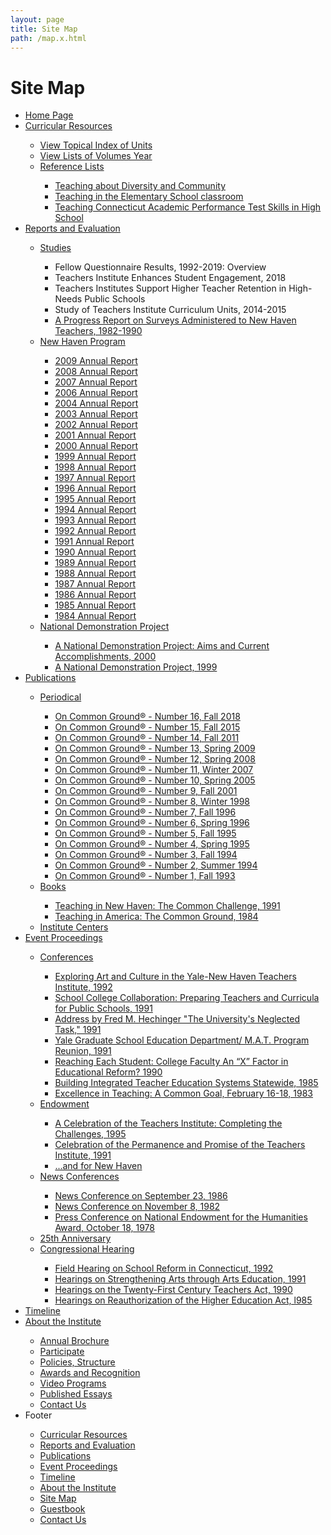 ```yaml
---
layout: page
title: Site Map
path: /map.x.html
---
```


<h1 class="page-title">Site Map</h1>

<ul> 
    <li class="sitemap_list"><a class="sitemap_link" href="/">Home Page</a></li>
    <li class="sitemap_list"><a class="sitemap_link" href="/curriculum">Curricular Resources</a></li>
        <ul>
            <li class="sitemap_list"><a class="sitemap_link" href="/curriculum/indexes/">View Topical Index of Units </a></li>
            <li class="sitemap_list"><a class="sitemap_link" href="/curriculum/units">View Lists of Volumes Year</a></li>
            <li class="sitemap_list"><a class="sitemap_link" href="/curriculum/referencelists">Reference Lists</a></li>
                <ul>
                    <li class="sitemap_list"><a class="sitemap_link" href="/curriculum/referencelists/diversity">Teaching about Diversity and Community</a></li>
                    <li class="sitemap_list"><a class="sitemap_link" href="/curriculum/referencelists/elementary">Teaching in the Elementary School classroom</a></li>
                    <li class="sitemap_list"><a class="sitemap_link" href="/curriculum/referencelists/high">Teaching Connecticut Academic Performance Test Skills in High School</a></li>
                </ul>
        </ul>
    <li class="sitemap_list"><a class="sitemap_link" href="/brochures">Reports and Evaluation</a></li>
        <ul>
            <li class="sitemap_list"><a class="sitemap_link" href="/brochures/studies">Studies</a></li>
                <ul>
                    <li class="sitemap_list">Fellow Questionnaire Results, 1992-2019: Overview</li>
                    <li class="sitemap_list">Teachers Institute Enhances Student Engagement, 2018</li>
                    <li class="sitemap_list">Teachers Institutes Support Higher Teacher Retention in High-Needs Public Schools</li>
                    <li class="sitemap_list">Study of Teachers Institute Curriculum Units, 2014-2015</li>
                    <li class="sitemap_list"><a class="sitemap_link" href="/brochures/D6/">A Progress Report on Surveys Administered to New Haven Teachers, 1982-1990</a></li>
                </ul>
            <li class="sitemap_list"><a class="sitemap_link" href="/brochures/NewHavenProgram">New Haven Program</a></li>
                <ul>
                    <li class="sitemap_list"><a class="sitemap_link" href="/pdfs/ar/ar2009-full.pdf">2009 Annual Report</a></li>
                    <li class="sitemap_list"><a class="sitemap_link" href="/pdfs/ar/ar2008-full.pdf">2008 Annual Report</a></li>
                    <li class="sitemap_list"><a class="sitemap_link" href="/pdfs/ar/ar2007-full.pdf">2007 Annual Report</a></li>
                    <li class="sitemap_list"><a class="sitemap_link" href="/brochures/A3/2006/">2006 Annual Report</a></li>
                    <li class="sitemap_list"><a class="sitemap_link" href="/pdfs/ar/ar2004-full.pdf">2004 Annual Report</a></li>
                    <li class="sitemap_list"><a class="sitemap_link" href="/brochures/A3/2003">2003 Annual Report</a></li>
                    <li class="sitemap_list"><a class="sitemap_link" href="/brochures/A3/2002">2002 Annual Report</a></li>
                    <li class="sitemap_list"><a class="sitemap_link" href="/brochures/A3/2001/">2001 Annual Report</a></li>
                    <li class="sitemap_list"><a class="sitemap_link" href="/brochures/A3/2000">2000 Annual Report</a></li>
                    <li class="sitemap_list"><a class="sitemap_link" href="/brochures/A3/1999">1999 Annual Report</a></li>
                    <li class="sitemap_list"><a class="sitemap_link" href="/brochures/A3/1998">1998 Annual Report</a></li>
                    <li class="sitemap_list"><a class="sitemap_link" href="/pdfs/ar/ar1997.pdf">1997 Annual Report</a></li>
                    <li class="sitemap_list"><a class="sitemap_link" href="/brochures/A3/1996">1996 Annual Report</a></li>
                    <li class="sitemap_list"><a class="sitemap_link" href="/pdfs/ar/1995-annual-report.pdf">1995 Annual Report</a></li>
                    <li class="sitemap_list"><a class="sitemap_link" href="/pdfs/ar/1994-annual-report.pdf">1994 Annual Report</a></li>
                    <li class="sitemap_list"><a class="sitemap_link" href="/pdfs/ar/1993-annual-report.pdf">1993 Annual Report</a></li>
                    <li class="sitemap_list"><a class="sitemap_link" href="/pdfs/ar/1992-annual-report.pdf">1992 Annual Report</a></li>
                    <li class="sitemap_list"><a class="sitemap_link" href="/pdfs/ar/1991-annual-report.pdf">1991 Annual Report</a></li>
                    <li class="sitemap_list"><a class="sitemap_link" href="/pdfs/ar/1990-annual-report.pdf">1990 Annual Report</a></li>
                    <li class="sitemap_list"><a class="sitemap_link" href="/pdfs/ar/1989-annual-report-transcript.pdf">1989 Annual Report</a></li>
                    <li class="sitemap_list"><a class="sitemap_link" href="/pdfs/ar/1988-annual-report-transcript.pdf">1988 Annual Report</a></li>
                    <li class="sitemap_list"><a class="sitemap_link" href="/pdfs/ar/1987-annual-report-transcript.pdf">1987 Annual Report</a></li>
                    <li class="sitemap_list"><a class="sitemap_link" href="/pdfs/ar/1986-annual-report-transcript.pdf">1986 Annual Report</a></li>
                    <li class="sitemap_list"><a class="sitemap_link" href="/pdfs/ar/1985-annual-report-transcript.pdf">1985 Annual Report</a></li>
                    <li class="sitemap_list"><a class="sitemap_link" href="/pdfs/ar/1984-annual-report-transcript.pdf">1984 Annual Report</a></li>
                </ul>
            <li class="sitemap_list"><a class="sitemap_link" href="/brochures/nationdemonstrationpj">National Demonstration Project</a></li>
                <ul>
                    <li class="sitemap_list"><a class="sitemap_link" href="/ndp/NDP.html">A National Demonstration Project: Aims and Current Accomplishments, 2000</a></li>
                    <li class="sitemap_list"><a class="sitemap_link" href="/ndp/ndp1999.html">A National Demonstration Project, 1999</a></li>
                </ul>
        </ul>
    <li class="sitemap_list"><a class="sitemap_link" href="pubs">Publications</a></li>
        <ul>
            <li class="sitemap_list"><a class="sitemap_link" href="/pubs/periodical">Periodical </a></li>
                <ul>
                    <li class="sitemap_list"><a class="sitemap_link" href="/pdfs/ocg/ocg16.pdf">On Common Ground® - Number 16, Fall 2018 </a></li>
                    <li class="sitemap_list"><a class="sitemap_link" href="/pdfs/ocg/ocg15.pdf">On Common Ground® - Number 15, Fall 2015</a></li>
                    <li class="sitemap_list"><a class="sitemap_link" href="/pdfs/ocg/ocg14.pdf">On Common Ground® - Number 14, Fall 2011 </a></li>
                    <li class="sitemap_list"><a class="sitemap_link" href="/pdfs/ocg/ocg13.pdf">On Common Ground® - Number 13, Spring 2009 </a></li>
                    <li class="sitemap_list"><a class="sitemap_link" href="/pdfs/ocg/ocg12.pdf">On Common Ground® - Number 12, Spring 2008</a></li>
                    <li class="sitemap_list"><a class="sitemap_link" href="/pdfs/ocg/ocg11.pdf">On Common Ground® - Number 11, Winter 2007</a></li>
                    <li class="sitemap_list"><a class="sitemap_link" href="/pdfs/ocg/ocg10.pdf">On Common Ground® - Number 10, Spring 2005</a></li>
                    <li class="sitemap_list"><a class="sitemap_link" href="/pdfs/ocg/ocg9.pdf">On Common Ground® - Number 9, Fall 2001</a></li>
                    <li class="sitemap_list"><a class="sitemap_link" href="/pdfs/ocg/ocg8.pdf">On Common Ground® - Number 8, Winter 1998</a></li>
                    <li class="sitemap_list"><a class="sitemap_link" href="/pdfs/ocg/ocg7.pdf">On Common Ground® - Number 7, Fall 1996</a></li>
                    <li class="sitemap_list"><a class="sitemap_link" href="/pdfs/ocg/ocg6.pdf">On Common Ground® - Number 6, Spring 1996</a></li>
                    <li class="sitemap_list"><a class="sitemap_link" href="/pdfs/ocg/ocg5.pdf">On Common Ground® - Number 5, Fall 1995</a></li>
                    <li class="sitemap_list"><a class="sitemap_link" href="/pdfs/ocg/ocg4.pdf">On Common Ground® - Number 4, Spring 1995</a></li>
                    <li class="sitemap_list"><a class="sitemap_link" href="/pdfs/ocg/ocg3.pdf">On Common Ground® - Number 3, Fall 1994</a></li>
                    <li class="sitemap_list"><a class="sitemap_link" href="/pdfs/ocg/ocg2.pdf">On Common Ground® - Number 2, Summer 1994</a></li>
                    <li class="sitemap_list"><a class="sitemap_link" href="/pdfs/ocg/ocg1.pdf">On Common Ground® - Number 1, Fall 1993</a></li>
                </ul>
            <li class="sitemap_list"><a class="sitemap_link" href="/pubs/books">Books</a></li>
                <ul>
                    <li class="sitemap_list"><a class="sitemap_link" href="/pubs/A5">Teaching in New Haven: The Common Challenge, 1991</a></li>
                    <li class="sitemap_list"><a class="sitemap_link" href="/pubs/A4">Teaching in America: The Common Ground, 1984</li>
                </ul>
            <li class="sitemap_list"><a class="sitemap_link" href="/brochures/CenterManual/">Institute Centers</a></li>
        </ul>
    <li class="sitemap_list"><a class="sitemap_link" href="/event-proceedings">Event Proceedings</a></li>
        <ul>
            <li class="sitemap_list"><a class="sitemap_link" href="/event-proceedings/conferences">Conferences</a></li>
                <ul>
                    <li class="sitemap_list"><a class="sitemap_link" href="transcripts/C16.html">Exploring Art and Culture in the Yale-New Haven Teachers Institute, 1992</a></li>
                    <li class="sitemap_list"><a class="sitemap_link" href="transcripts/F14a.html">School­ College Collaboration: Preparing Teachers and Curricula for Public Schools, 1991 </a></li>
                    <li class="sitemap_list"><a class="sitemap_link" href="transcripts/F14d.html">Address by Fred M. Hechinger "The University's Neglected Task," 1991</a></li>
                    <li class="sitemap_list"><a class="sitemap_link" href="transcripts/F13.html">Yale Graduate School Education Department/ M.A.T. Program Reunion, 1991</a></li>
                    <li class="sitemap_list"><a class="sitemap_link" href="transcripts/F11.html">Reaching Each Student: College Faculty An “X” Factor in Educational Reform? 1990</a></li>
                    <li class="sitemap_list"><a class="sitemap_link" href="transcripts/C2.html">Building Integrated Teacher Education Systems Statewide, 1985 </a></li>
                    <li class="sitemap_list"><a class="sitemap_link" href="transcripts/F4.html">Excellence in Teaching: A Common Goal, February 16-18, 1983 </a></li>
                </ul>
            <li class="sitemap_list"><a class="sitemap_link" href="/event-proceedings/endowment">Endowment</a></li>
                <ul>
                    <li class="sitemap_list"><a class="sitemap_link" href="/transcripts/F16.html">A Celebration of the Teachers Institute: Completing the Challenges, 1995</a></li>
                    <li class="sitemap_list"><a class="sitemap_link" href="/transcripts/F12.html">Celebration of the Permanence and Promise of the Teachers Institute, 1991</a></li>
                    <li class="sitemap_list"><a class="sitemap_link" href="/brochures/A2.html ">...and for New Haven</a></li>
                </ul>
            <li class="sitemap_list"><a class="sitemap_link" href="/event-proceedings/news-conferences">News Conferences</a></li>
                <ul>
                    <li class="sitemap_list"><a class="sitemap_link" href="/transcripts/F7.html">News Conference on September 23, 1986</a></li>
                    <li class="sitemap_list"><a class="sitemap_link" href="/transcripts/F13.html">News Conference on November 8, 1982</a></li>
                    <li class="sitemap_list"><a class="sitemap_link" href="/transcripts/F1.html">Press Conference on National Endowment for the Humanities Award, October 18, 1978</a></li>
                </ul>
            <li class="sitemap_list"><a class="sitemap_link" href="/transcripts/25thTranscript.html">25th Anniversary</a></li>
            <li class="sitemap_list"><a class="sitemap_link" href="/congressional.html">Congressional Hearing</a></li>
                <ul>
                    <li class="sitemap_list"><a class="sitemap_link" href="/pdfs/senate-edu-arts-humanities-labor-sept92.pdf">Field Hearing on School Reform in Connecticut, 1992</li>
                    <li class="sitemap_list"><a class="sitemap_link" href="/pdfs/house-arts-appropriations-interior-mar91.pdf">Hearings on Strengthening Arts through Arts Education, 1991</li>
                    <li class="sitemap_list"><a class="sitemap_link" href="https://drive.google.com/file/d/1NlqYppUab8fQxBQTV8L_GfWP8xJQ7TiD/view">Hearings on the Twenty-First Century Teachers Act, 1990</a></li>
                    <li class="sitemap_list"><a class="sitemap_link" href="https://drive.google.com/file/d/10XbR5iNBH_iTLa8XpIPOVxDeHGqJth31/view">Hearings on Reauthorization of the Higher Education Act, l985</a></li>
                </ul>
        </ul>
    <li class="sitemap_list"><a class="sitemap_link" href="/timeline"><a class="sitemap_link" href="">Timeline</a></li>
    <li class="sitemap_list"><a class="sitemap_link" href="/about">About the Institute</a></li>
        <ul>
            <li class="sitemap_list"><a class="sitemap_link" href="/brochures/annual-brochure.html">Annual Brochure </a></li>
            <li class="sitemap_list"><a class="sitemap_link" href="/participate">Participate</a></li>
            <li class="sitemap_list"><a class="sitemap_link" href="/brochures/A6.html">Policies, Structure</a></li>
            <li class="sitemap_list"><a class="sitemap_link" href="/brochures/A9.html">Awards and Recognition</a></li>
            <li class="sitemap_list"><a class="sitemap_link" href="/brochures/video-programs.html">Video Programs</a></li>
            <li class="sitemap_list"><a class="sitemap_link" href="/articles/index.html">Published Essays</a></li>
            <li class="sitemap_list"><a class="sitemap_link" href="/comments.html">Contact Us</a></li>
        </ul>
    <li class="sitemap_list">Footer</li>
        <ul>
            <li class="sitemap_list"><a class="sitemap_link" href="/curriculum">Curricular Resources </a></li>
            <li class="sitemap_list"><a class="sitemap_link" href="/brochures">Reports and Evaluation</a></li>
            <li class="sitemap_list"><a class="sitemap_link" href="/pubs">Publications</a></li>
            <li class="sitemap_list"><a class="sitemap_link" href="/event-proceedings">Event Proceedings</a></li>
            <li class="sitemap_list"><a class="sitemap_link" href="/timeline">Timeline</a></li>
            <li class="sitemap_list"><a class="sitemap_link" href="/about">About the Institute</a></li>
            <li class="sitemap_list"><a class="sitemap_link" href="/map.x.html">Site Map</a></li>
            <li class="sitemap_list"><a class="sitemap_link" href="https://yalesurvey.ca1.qualtrics.com/jfe/form/SV_2lYNllUbWwcheuh">Guestbook</a></li>
            <li class="sitemap_list"><a class="sitemap_link" href="/comments.html">Contact Us</a></li>
        </ul>
</ul>

